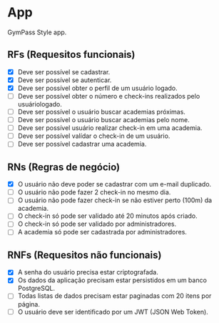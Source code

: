 # App

GymPass Style app.

## RFs (Requesitos funcionais)

- [x] Deve ser possível se cadastrar.
- [x] Deve ser possível se autenticar.
- [x] Deve ser possível obter o perfil de um usuário logado.
- [ ] Deve ser possível obter o número e check-ins realizados pelo usuáriologado.
- [ ] Deve ser possível o usuário buscar academias próximas.
- [ ] Deve ser possível o usuário buscar academias pelo nome.
- [ ] Deve ser possível  usuário realizar check-in em uma academia.
- [ ] Deve ser possível valídar o check-in de um usuário.
- [ ] Deve ser possível cadastrar uma academia.

## RNs (Regras de negócio)

- [x] O usuário não deve poder se cadastrar com um e-mail duplicado.
- [ ] O usuário não pode fazer 2 check-in no mesmo dia.
- [ ] O usuário não pode fazer check-in se não estiver perto (100m) da academia.
- [ ] O check-in só pode ser validado até 20 minutos após criado.
- [ ] O check-in só pode ser validado por administradores.
- [ ] A academia só pode ser cadastrada por administradores. 

## RNFs (Requesitos não funcionais)

- [x] A senha do usuário precisa estar criptografada.
- [x] Os  dados da aplicação precisam estar persistidos em um banco PostgreSQL.
- [ ] Todas listas de dados precisam estar paginadas com 20 itens por página.
- [ ] O usuário deve ser identificado por um JWT (JSON Web Token).